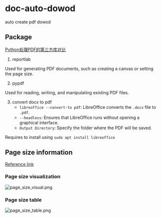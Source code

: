 # doc-auto-dowod

auto create pdf dowod

## Package

[Python处理PDF的第三方库对比
](https://dothinking.github.io/2021-01-02-Python%E5%A4%84%E7%90%86PDF%E7%9A%84%E7%AC%AC%E4%B8%89%E6%96%B9%E5%BA%93%E5%AF%B9%E6%AF%94/)

1. reportlab

Used for generating PDF documents, such as creating a canvas or setting the page size.

2. pypdf

Used for reading, writing, and manipulating existing PDF files.

3. convert docx to pdf
    - `libreoffice --convert-to pdf`: LibreOffice converts the `.docx` file to `.pdf`.
    - `--headless`: Ensures that LibreOffice runs without opening a graphical interface.
    - `Output Directory`: Specify the folder where the PDF will be saved.

Requires to install using `sudo apt install libreoffice`

## Page size information

[Reference link](https://www.sharp.com.hk/tc/offers-news/complete-guide-to-a-paper-sizes-quick-reference-handbook-for-design-print-dimensions)

### Page size visualization

![page_size_visual.png](assets_img/page_size_visual.png)

### Page size table

![page_size_table.png](assets_img/page_size_table.png)
